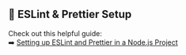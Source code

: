 ## 🧹 ESLint & Prettier Setup

Check out this helpful guide:  
➡️ [Setting up ESLint and Prettier in a Node.js Project](https://medium.com/@sindhujad6/setting-up-eslint-and-prettier-in-a-node-js-project-f2577ee2126f)
